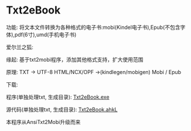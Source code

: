 Txt2eBook
=========

功能: 将文本文件转换为各种格式的电子书:mobi(Kindel电子书),Epub(不包含字体),pdf(6寸),umd(手机电子书) 

爱尔兰之狐:

缘起: 基于txt2mobi程序，添加其他格式支持，扩大使用范围

原理: TXT -> UTF-8 HTML/NCX/OPF ->(kindlegen/mobigen) Mobi / Epub

下载:

程序(单独处理txt, 生成目录): [Txt2eBook.exe](Txt2eBook.exe)

源代码(单独处理txt, 生成目录): [Txt2eBook.ahkL](Txt2eBook.ahkL)

本程序从AnsiTxt2Mobi升级而来


